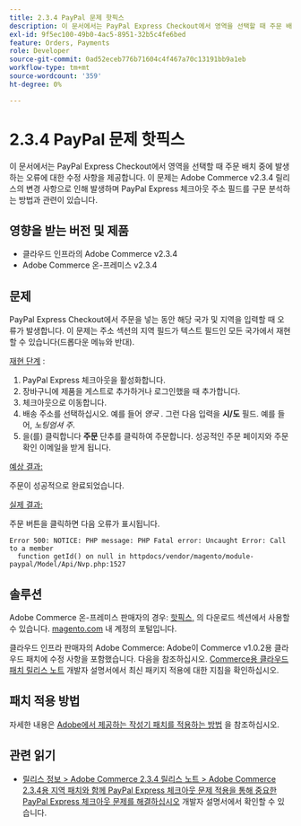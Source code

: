 ```yaml
---
title: 2.3.4 PayPal 문제 핫픽스
description: 이 문서에서는 PayPal Express Checkout에서 영역을 선택할 때 주문 배치 중에 발생하는 오류에 대한 수정 사항을 제공합니다. 이 문제는 Adobe Commerce v2.3.4 릴리스의 변경 사항으로 인해 발생하며 PayPal Express 체크아웃 주소 필드를 구문 분석하는 방법과 관련이 있습니다.
exl-id: 9f5ec100-49b0-4ac5-8951-32b5c4fe6bed
feature: Orders, Payments
role: Developer
source-git-commit: 0ad52eceb776b71604c4f467a70c13191bb9a1eb
workflow-type: tm+mt
source-wordcount: '359'
ht-degree: 0%

---
```


# 2.3.4 PayPal 문제 핫픽스

이 문서에서는 PayPal Express Checkout에서 영역을 선택할 때 주문 배치 중에 발생하는 오류에 대한 수정 사항을 제공합니다. 이 문제는 Adobe Commerce v2.3.4 릴리스의 변경 사항으로 인해 발생하며 PayPal Express 체크아웃 주소 필드를 구문 분석하는 방법과 관련이 있습니다.

## 영향을 받는 버전 및 제품

* 클라우드 인프라의 Adobe Commerce v2.3.4
* Adobe Commerce 온-프레미스 v2.3.4

## 문제

PayPal Express Checkout에서 주문을 넣는 동안 해당 국가 및 지역을 입력할 때 오류가 발생합니다. 이 문제는 주소 섹션의 지역 필드가 텍스트 필드인 모든 국가에서 재현할 수 있습니다(드롭다운 메뉴와 반대).

<u>재현 단계</u> :

1. PayPal Express 체크아웃을 활성화합니다.
1. 장바구니에 제품을 게스트로 추가하거나 로그인했을 때 추가합니다.
1. 체크아웃으로 이동합니다.
1. 배송 주소를 선택하십시오. 예를 들어 *영국* . 그런 다음 입력을 **시/도** 필드. 예를 들어, *노팅엄셔 주*.
1. 을(를) 클릭합니다 **주문** 단추를 클릭하여 주문합니다. 성공적인 주문 페이지와 주문 확인 이메일을 받게 됩니다.

<u>예상 결과:</u>

주문이 성공적으로 완료되었습니다.

<u>실제 결과:</u>

주문 버튼을 클릭하면 다음 오류가 표시됩니다.

```
Error 500: NOTICE: PHP message: PHP Fatal error: Uncaught Error: Call to a member
  function getId() on null in httpdocs/vendor/magento/module-paypal/Model/Api/Nvp.php:1527
```

## 솔루션

Adobe Commerce 온-프레미스 판매자의 경우: [핫픽스,](https://magento.com/tech-resources/download#download2353) 의 다운로드 섹션에서 사용할 수 있습니다. [magento.com](https://magento.com) 내 계정의 포털입니다.

클라우드 인프라 판매자의 Adobe Commerce: Adobe이 Commerce v1.0.2용 클라우드 패치에 수정 사항을 포함했습니다. 다음을 참조하십시오. [Commerce용 클라우드 패치 릴리스 노트](https://devdocs.magento.com/cloud/release-notes/mcp-release-notes.html?itm_source=devdocs&amp;itm_medium=quick_search&amp;itm_campaign=federated_search&amp;itm_term=cloud%20patche) 개발자 설명서에서 최신 패키지 적용에 대한 지침을 확인하십시오.

## 패치 적용 방법

자세한 내용은 [Adobe에서 제공하는 작성기 패치를 적용하는 방법](/help/how-to/general/how-to-apply-a-composer-patch-provided-by-magento.md) 을 참조하십시오.

## 관련 읽기

* [릴리스 정보 > Adobe Commerce 2.3.4 릴리스 노트 > Adobe Commerce 2.3.4용 지역 패치와 함께 PayPal Express 체크아웃 문제 적용을 통해 중요한 PayPal Express 체크아웃 문제를 해결하십시오](https://devdocs.magento.com/guides/v2.3/release-notes/release-notes-2-3-4-commerce.html#apply-the-paypal-express-checkout-issue-with-region-patch-for-magento-234-to-address-a-critical-paypal-express-checkout-issue) 개발자 설명서에서 확인할 수 있습니다.
